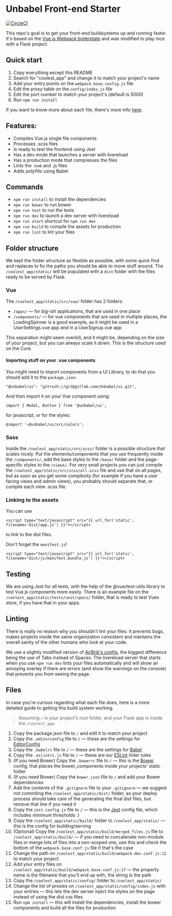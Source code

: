 # Unbabel Front-end Starter

[![CircleCI](https://circleci.com/gh/Unbabel/frontend-starter/tree/master.svg?style=svg&circle-token=97edd512a945d1412a5a0ff0ba51de509bd837db)](https://circleci.com/gh/Unbabel/frontend-starter/tree/master)

This repo's goal is to get your front-end buildsystems up and running faster. It's based on the [Vue.js Webpack boilerplate](https://github.com/vuejs-templates/webpack) and was modified to play nice with a Flask project.

## Quick start
1. Copy everything except this README
2. Search for "coolest_app" and change it to match your project's name
3. Add your entry points on the `webpack.base.config.js` file
4. Edit the proxy table on the `config/index.js` file
5. Edit the port number to match your project's (default is 5000)
6. Run `npm run install`

If you want to know more about each file, there's more info [here](#files).

## Features:
- Compiles Vue.js single file components
- Processes .scss files
- Is ready to test the frontend using Jest
- Has a dev mode that launches a server with livereload
- Has a production mode that compresses the files
- Lints the .vue and .js files
- Adds polyfills using Babel

## Commands
- `npm run install` to install the dependencies
- `npm run bower` to run bower
- `npm run test` to run the tests
- `npm run dev` to launch a dev server with livereload
- `npm run start` shortcut for `npm run dev`
- `npm run build` to compile the assets for production
- `npm run lint` to lint your files

## Folder structure
We kept the folder structure as flexible as possible, with some quick find and replaces to fix the paths you should be able to move stuff around.
The `/coolest_app/static/` will be populated with a `dist` folder with the files ready to be served by Flask.

### Vue
The `/coolest_app/static/src/vue/` folder has 2 folders:
- `/apps/` — for _big-ish_ applications, that are used in one place
- `/components/` — for vue components that are used in multiple places, the LoadingSpinner is a good example, as it might be used in a UserSettings.vue app _and_ in a UserSignup.vue app

This separation might seem overkill, and it might be, depending on the size of your project, but you can always scale it down. This is the structure used on the Core.


#### Importing stuff on your .vue components
You might need to import components from a UI Library, to do that you should add it to the `package.json`:
```
"@unbabel/ui": "git+ssh://git@gitlab.com/Unbabel/ui.git",
```

And then import it on your Vue component using:
```
import { Modal, Button } from '@unbabel/ui';
```
for javascript, or for the styles:
```
@import '~@unbabel/ui/src/colors';
```


### Sass
Inside the `/coolest_app/static/src/scss/` folder is a possible structure that scales nicely. Put the elements/components that you use frequently inside the `/components/`, add the base styles to the `/base/` folder and the page-specific styles to the `/views/`.
For very small projects you can just compile the `/coolest_app/static/src/scss/all.scss` file and use that on all pages, but as soon as you get some complexity (for example if you have a user facing views and admin views), you probably should separate that, or compile each view .scss file.


### Linking to the assets
You can use
```
<script type="text/javascript" src="{{ url_for('static', filename='dist/app.js') }}"></script>
```
to link to the dist files.

Don't forget the `manifest.js`!
```
<script type="text/javascript" src="{{ url_for('static', filename='dist/js/manifest.bundle.js') }}"></script>
```

## Testing
We are using Jest for all tests, with the help of the @vue/test-utils library to test Vue.js components more easily. There is an example file on the `/coolest_app/static/tests/unit/specs/` folder, that is ready to test Vuex store, if you have that in your apps.

## Linting
There is really no reason why you shouldn't lint your files: it prevents bugs, makes projects inside the same organization consistent and mantains the overall sanity of the other humans who look at your code.

We use a slightly modified version of [AirBnb's config](https://www.npmjs.com/package/eslint-config-airbnb-base), the biggest difference being the use of Tabs instead of Spaces.
The livereload server that starts when you use `npm run dev` lints your files automatically and will show an annoying overlay if there are errors (and show the warnings on the console) that prevents you from seeing the page.

## Files
In case you're curious regarding what each file does, here is a more detailed guide to getting this build system working.
> Assuming `/` is your project's root folder, and your Flask app is inside the `/coolest_app`:

1. Copy the package.json file to `/` and edit it to match your project
2. Copy the `.editorconfig` file to `/` — these are the settings for [EditorConfig](https://editorconfig.org/)
3. Copy the `.babelrc` file to `/` — these are the settings for [Babel](https://babeljs.io/)
4. Copy the `.eslintrc.js` file to `/` — these are our [ESLint](https://eslint.org/) linter rules
5. (If you need Bower) Copy the `.bowerrc` file to `/` — this is the [Bower](https://bower.io/) config, that places the bower_components inside your projects' static folder
6. (If you need Bower) Copy the `bower.json` file to `/` and add your Bower dependencies
7. Add the contents of the `.gitignore` file to your `.gitignore` — we suggest not commiting the `/coolest_app/static/dist/` folder, as your deploy process should take care of the generating the final dist files, but remove that line if you need it
8. Copy the `jest.config.js` file to `/` — this is the [Jest](https://facebook.github.io/jest/) config file, which includes minimum thresholds :)
9. Copy the `/coolest_app/static/build/` folder to `/coolest_app/static/` — this is the config for building/serving
10. (Optional) Copy the `/coolest_app/static/build/merged_files.js` file to `/coolest_app/static/build/` — if you need to concatenate non-module files or merge lots of files into a non-scoped one, use this and check the bottom of the `webpack.base.conf.js` file if that's the case
11. Change the path on `/coolest_app/static/build/webpack.dev.conf.js:12` to match your project
12. Add your entry files on `/coolest_app/static/build/webpack.base.conf.js:17` — the property name is the filename that you'll end up with, the string is the path
13. Copy the `/coolest_app/static/config/` folder to `/coolest_app/static/`
14. Change the list of proxies on `/coolest_app/static/config/index.js` with your entries — this lets the dev server inject the styles on the page instead of using the dist css files
15. Run `npm install` — this will install the dependencies, install the bower components and build all the files for production
